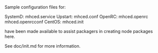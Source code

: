 Sample configuration files for:

SystemD: mhced.service
Upstart: mhced.conf
OpenRC:  mhced.openrc
         mhced.openrcconf
CentOS:  mhced.init

have been made available to assist packagers in creating node packages here.

See doc/init.md for more information.
